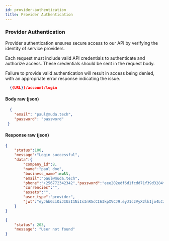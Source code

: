 ```yaml
---
id: provider-authentication
title: Provider Authentication
---
```



### Provider Authentication

Provider authentication ensures secure access to our API by verifying the identity of service providers.

Each request must include valid API credentials to authenticate and authorize access. These credentials should be sent in the request body.

Failure to provide valid authentication will result in access being denied, with an appropriate error response indicating the issue.

```json
  {{URL}}/account/login
```

#### Body raw (json)
```json
  {
    "email": "paul@muda.tech",
    "password": "password"
 }
```

#### Response raw (json)
```json
{
    "status":100,
    "message":"Login successful",
    "data":{
        "company_id":8,
        "name":"paul doe",
        "business_name":null,
        "email":"paul@muda.tech",
        "phone":"+256772342342","password":"eee202edf6d1fcdd71f39d3284f79b8f4ca2c4fcbd4b1a5896f92445d717a580",
        "currencies":"",
        "assets":"",
        "user_type":"provider",
        "jwt":"eyJhbGciOiJIUzI1NiIsInR5cCI6IkpXVCJ9.eyJ1c2VyX2lkIjo4LCJjb21wYW55X2lkIjo4LCJpYXQiOjE3NDE0NDY0NDksImV4cCI6MTc0MTUzMjg0OX0._GFUMURNK0QEFrj0HScvhOrN2Q53sJtTv92NsnO3NU0"
    }
}
```
```json
{
    "status": 203,
    "message": "User not found"
}
```


